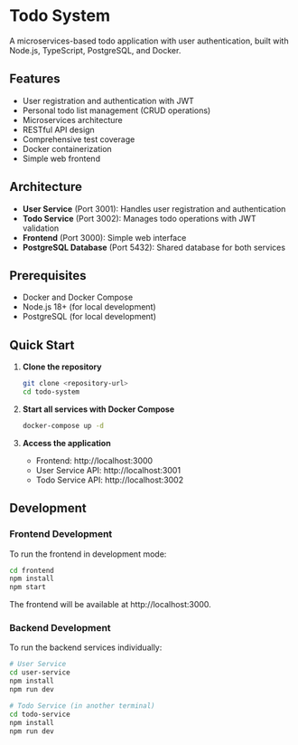 # Todo System

A microservices-based todo application with user authentication, built with Node.js, TypeScript, PostgreSQL, and Docker.

## Features

- User registration and authentication with JWT
- Personal todo list management (CRUD operations)
- Microservices architecture
- RESTful API design
- Comprehensive test coverage
- Docker containerization
- Simple web frontend

## Architecture

- **User Service** (Port 3001): Handles user registration and authentication
- **Todo Service** (Port 3002): Manages todo operations with JWT validation
- **Frontend** (Port 3000): Simple web interface
- **PostgreSQL Database** (Port 5432): Shared database for both services

## Prerequisites

- Docker and Docker Compose
- Node.js 18+ (for local development)
- PostgreSQL (for local development)

## Quick Start

1. **Clone the repository**
   ```bash
   git clone <repository-url>
   cd todo-system
   ```

2. **Start all services with Docker Compose**
   ```bash
   docker-compose up -d
   ```

3. **Access the application**
   - Frontend: http://localhost:3000
   - User Service API: http://localhost:3001
   - Todo Service API: http://localhost:3002

## Development

### Frontend Development

To run the frontend in development mode:

```bash
cd frontend
npm install
npm start
```

The frontend will be available at http://localhost:3000.

### Backend Development

To run the backend services individually:

```bash
# User Service
cd user-service
npm install
npm run dev

# Todo Service (in another terminal)
cd todo-service
npm install
npm run dev
```
